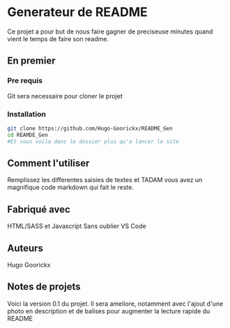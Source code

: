 # Generateur de README
Ce projet a pour but de nous faire gagner de preciseuse minutes quand vient le temps de faire son readme.
## En premier
### Pre requis
Git sera necessaire pour cloner le projet
### Installation
```bash
git clone https://github.com/Hugo-Goorickx/README_Gen
cd REAMDE_Gen
#Et vous voila dans le dossier plus qu'a lancer le site
```
## Comment l'utiliser
Remplissez les differentes saisies de textes et TADAM vous avez un magnifique code markdown qui fait le reste.
## Fabriqué avec
HTML/SASS et Javascript
Sans oublier VS Code
## Auteurs
Hugo Goorickx
## Notes de projets
Voici la version 0.1 du projet.
Il sera ameliore, notamment avec l'ajout d'une photo en description et de balises pour augmenter la lecture rapide du README
